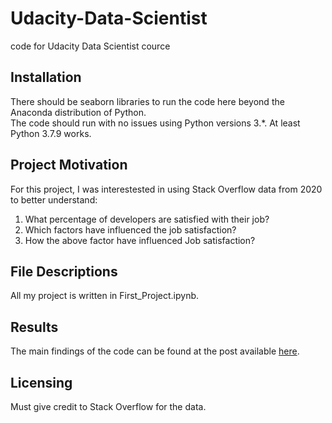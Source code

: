 # Udacity-Data-Scientist
code for Udacity Data Scientist cource

## Installation
There should be seaborn libraries to run the code here beyond the Anaconda distribution of Python.   
The code should run with no issues using Python versions 3.*. At least Python 3.7.9 works.

## Project Motivation
For this project, I was interestested in using Stack Overflow data from 2020 to better understand:

1. What percentage of developers are satisfied with their job?
2. Which factors have influenced the job satisfaction?
3. How the above factor have influenced Job satisfaction?

## File Descriptions
All my project is written in First_Project.ipynb.

## Results
The main findings of the code can be found at the post available [here](https://10seiji18.medium.com/what-percentage-of-developers-are-satisfied-with-their-job-63dadc1619f6).

## Licensing
Must give credit to Stack Overflow for the data.
